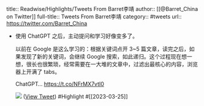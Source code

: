 title:: Readwise/Highlights/Tweets From Barret李靖
author:: [[@Barret_China on Twitter]]
full-title:: Tweets From Barret李靖
category:: #tweets
url:: https://twitter.com/Barret_China

- 使用 ChatGPT 之后，主动提问和学习好像变多了。
  
  以前在 Google 是这么学习的：根据关键词点开 3~5 篇文章，读完之后，如果发现了新的关键词，会继续 Google 搜索，如此递归。这个过程现在想一想，很长也很繁琐，经常需要在一大堆的文章中，过滤出最核心的内容，浏览器上开满了 tabs。
  
  ChatGPT… https://t.co/NFrMX7vtI0 
  
  ![](https://pbs.twimg.com/media/FsB1erCWIAMb5-i.jpg) ([View Tweet](https://twitter.com/Barret_China/status/1639439450961768449)) #Highlight #[[2023-03-25]]